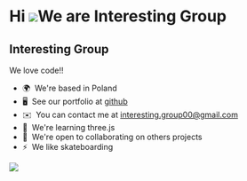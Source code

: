 Hi ![](https://user-images.githubusercontent.com/18350557/176309783-0785949b-9127-417c-8b55-ab5a4333674e.gif)We are Interesting Group
=========================================================================================================================================

Interesting Group
-------

We love code!!

* 🌍  We're based in Poland
* 🖥️  See our portfolio at [github](http://https://github.com/InterestingGroup)
* ✉️  You can contact me at [interesting.group00@gmail.com](mailto:interesting.group00@gmail.com)
* 🧠  We're learning three.js
* 🤝  We're open to collaborating on others projects
* ⚡  We like skateboarding

<a href="https://www.github.com/Gyouh" target="_blank" rel="noreferrer"><img
src="https://img.shields.io/github/followers/Gyouh?logo=github&style=for-the-badge&color=0891b2&labelColor=1c1917" /></a>

